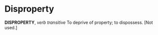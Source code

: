 # Disproperty

**DISPROPERTY**, _verb transitive_ To deprive of property; to dispossess. \[Not used.\]